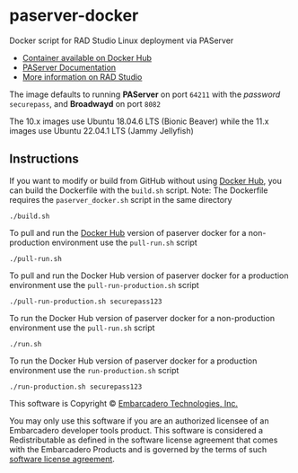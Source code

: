 # paserver-docker
Docker script for RAD Studio Linux deployment via PAServer 

- [Container available on Docker Hub](https://hub.docker.com/r/radstudio/paserver)
- [PAServer Documentation](http://docwiki.embarcadero.com/RADStudio/en/PAServer,_the_Platform_Assistant_Server_Application)
- [More information on RAD Studio](https://www.embarcadero.com/products/rad-studio)

The image defaults to running **PAServer** on port `64211` with the _password_ `securepass`, and **Broadwayd** on port `8082`

The 10.x images use Ubuntu 18.04.6 LTS (Bionic Beaver) while the 11.x images use Ubuntu 22.04.1 LTS (Jammy Jellyfish)

## Instructions

If you want to modify or build from GitHub without using [Docker Hub](https://hub.docker.com/r/radstudio/paserver), you can build the Dockerfile with the `build.sh` script. Note: The Dockerfile requires the `paserver_docker.sh` script in the same directory
```
./build.sh
```

To pull and run the [Docker Hub](https://hub.docker.com/r/radstudio/paserver) version of paserver docker for a non-production environment use the `pull-run.sh` script
```
./pull-run.sh
```

To pull and run the Docker Hub version of paserver docker for a production environment use the `pull-run-production.sh` script
```
./pull-run-production.sh securepass123
```

To run the Docker Hub version of paserver docker for a non-production environment use the `pull-run.sh` script
```
./run.sh
```

To run the Docker Hub version of paserver docker for a production environment use the `run-production.sh` script
```
./run-production.sh securepass123
```

This software is Copyright © [Embarcadero Technologies, Inc.](https://www.embarcadero.com/)

You may only use this software if you are an authorized licensee of an Embarcadero developer tools product. This software is considered a Redistributable as defined in the software license agreement that comes with the Embarcadero Products and is governed by the terms of such [software license agreement](https://www.embarcadero.com/products/rad-studio/rad-studio-eula).
